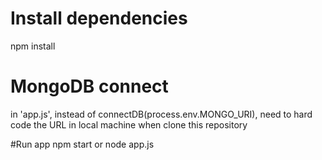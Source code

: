 # Install dependencies
npm install

# MongoDB connect
in 'app.js', instead of connectDB(process.env.MONGO_URI), need to hard code the URL in local machine when clone this repository

#Run app
npm start
or
node app.js
